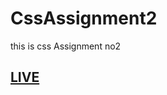# CssAssignment2
this is css Assignment no2
<a href="https://rawcdn.githack.com/rishabhyadav3171/CssAssignment2/eab1869f03a6e9bc0b53dbd5568cc6337973e6da/index.html"><h2>LIVE</h2></a>
